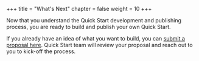 +++
title = "What's Next"
chapter = false
weight = 10
+++

Now that you understand the Quick Start development and publishing process, you are ready to build and publish your own Quick Start.

If you already have an idea of what you want to build, you can [submit a proposal here](https://). Quick Start team will review your proposal and reach out to you to kick-off the process.

